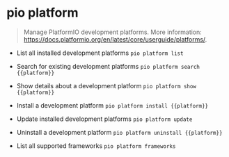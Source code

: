 # pio platform
> Manage PlatformIO development platforms.
> More information: <https://docs.platformio.org/en/latest/core/userguide/platforms/>.

- List all installed development platforms
`pio platform list`

- Search for existing development platforms
`pio platform search {{platform}}`

- Show details about a development platform
`pio platform show {{platform}}`

- Install a development platform
`pio platform install {{platform}}`

- Update installed development platforms
`pio platform update`

- Uninstall a development platform
`pio platform uninstall {{platform}}`

- List all supported frameworks
`pio platform frameworks`
